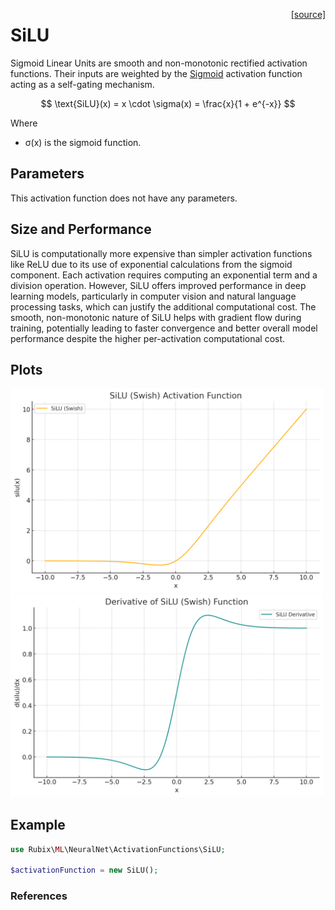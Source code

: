 <span style="float:right;"><a href="https://github.com/RubixML/ML/blob/master/src/NeuralNet/ActivationFunctions/SiLU/SiLU.php">[source]</a></span>

# SiLU
Sigmoid Linear Units are smooth and non-monotonic rectified activation functions. Their inputs are weighted by the [Sigmoid](sigmoid.md) activation function acting as a self-gating mechanism.

$$
\text{SiLU}(x) = x \cdot \sigma(x) = \frac{x}{1 + e^{-x}}
$$

Where
- σ(x) is the sigmoid function.

## Parameters
This activation function does not have any parameters.

## Size and Performance
SiLU is computationally more expensive than simpler activation functions like ReLU due to its use of exponential calculations from the sigmoid component. Each activation requires computing an exponential term and a division operation. However, SiLU offers improved performance in deep learning models, particularly in computer vision and natural language processing tasks, which can justify the additional computational cost. The smooth, non-monotonic nature of SiLU helps with gradient flow during training, potentially leading to faster convergence and better overall model performance despite the higher per-activation computational cost.

## Plots
<img src="../../images/activation-functions/silu.png" alt="SiLU Function" width="500" height="auto">

<img src="../../images/activation-functions/silu-derivative.png" alt="SiLU Derivative" width="500" height="auto">

## Example
```php
use Rubix\ML\NeuralNet\ActivationFunctions\SiLU;

$activationFunction = new SiLU();
```

### References
[^1]: S. Elwing et al. (2017). Sigmoid-Weighted Linear Units for Neural Network Function Approximation in Reinforcement Learning.
